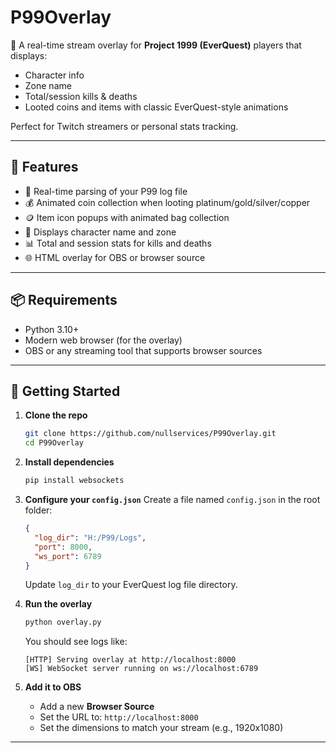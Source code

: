 # P99Overlay

🎥 A real-time stream overlay for **Project 1999 (EverQuest)** players that displays:
- Character info
- Zone name
- Total/session kills & deaths
- Looted coins and items with classic EverQuest-style animations

Perfect for Twitch streamers or personal stats tracking.

---

## 🔧 Features

- 📜 Real-time parsing of your P99 log file
- 💰 Animated coin collection when looting platinum/gold/silver/copper
- 🪙 Item icon popups with animated bag collection
- 🧍 Displays character name and zone
- 📊 Total and session stats for kills and deaths
- 🌐 HTML overlay for OBS or browser source

---

## 📦 Requirements

- Python 3.10+  
- Modern web browser (for the overlay)
- OBS or any streaming tool that supports browser sources

---

## 🚀 Getting Started

1. **Clone the repo**
   ```bash
   git clone https://github.com/nullservices/P99Overlay.git
   cd P99Overlay
   ```

2. **Install dependencies**
   ```python
   pip install websockets
   ```

4. **Configure your `config.json`**
   Create a file named `config.json` in the root folder:

   ```json
   {
     "log_dir": "H:/P99/Logs",
     "port": 8000,
     "ws_port": 6789
   }
   ```

   Update `log_dir` to your EverQuest log file directory.

5. **Run the overlay**
   ```bash
   python overlay.py
   ```

   You should see logs like:
   ```
   [HTTP] Serving overlay at http://localhost:8000
   [WS] WebSocket server running on ws://localhost:6789
   ```

6. **Add it to OBS**

   - Add a new **Browser Source**
   - Set the URL to: `http://localhost:8000`
   - Set the dimensions to match your stream (e.g., 1920x1080)

---
